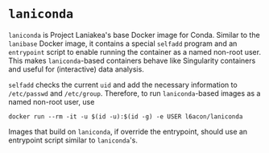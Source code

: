 # `laniconda`

`laniconda` is Project Laniakea's base Docker image for Conda.
Similar to the `lanibase` Docker image, it contains a special
`selfadd` program and an `entrypoint` script to enable running the
container as a named non-root user.
This makes `laniconda`-based containers behave like Singularity
containers and useful for (interactive) data analysis.

`selfadd` checks the current `uid` and add the necessary information
to `/etc/passwd` and `/etc/group`.
Therefore, to run `laniconda`-based images as a named non-root user,
use

    docker run --rm -it -u $(id -u):$(id -g) -e USER l6acon/laniconda

Images that build on `laniconda`, if override the entrypoint, should
use an entrypoint script similar to `laniconda`'s.
